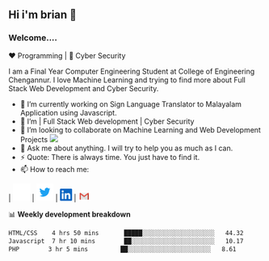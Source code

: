  ## Hi i'm brian 👋
 ### Welcome.... 
 
 
  
:heart: Programming |  :blue_heart: Cyber Security
  
I am a Final Year Computer Engineering Student at College of Engineering Chengannur. I love Machine Learning and trying to find more about Full Stack Web Development and Cyber Security. 

- 🔭 I’m currently working on Sign Language Translator to Malayalam Application using Javascript.
- 🌱 I’m | Full Stack Web development | Cyber Security
- 👯 I’m looking to collaborate on Machine Learning and Web Development Projects <img src="https://media.giphy.com/media/WUlplcMpOCEmTGBtBW/giphy.gif" width="30">
- 💬 Ask me about anything. I will try to help you as much as I can.
- ⚡ Quote: There is always time. You just have to find it.
- 📫 How to reach me:

| [<img src="https://raw.githubusercontent.com/Delta456/Delta456/master/img/github.png" alt="github logo" width="34">](https://github.com/BrianArgel) |  [<img src="https://raw.githubusercontent.com/Delta456/Delta456/master/img/twitter.png" alt="twitter logo" width="34">](https://twitter.com/BrianArgel) |  [<img src="https://github.com/Amchuz/Amchuz/blob/master/linkedin.jpeg" alt="linkedin logo" width="24">](https://www.linkedin.com/in/brian-argel-ponce-59530a167/) |  [<img src="https://github.com/Amchuz/Amchuz/blob/master/gmail.jpeg" alt="gmail logo" width="24">](bfargel@ineran.edu.co)




  
   


📊 **Weekly development breakdown**
<!--START_SECTION:waka-->
```text
HTML/CSS    4 hrs 50 mins       █████░░░░░░░░░░░░░░░░░░░░   44.32 
Javascript  7 hr 10 mins        ██░░░░░░░░░░░░░░░░░░░░░░░   10.17 
PHP        3 hr 5 mins         ██░░░░░░░░░░░░░░░░░░░░░░░   8.61 
